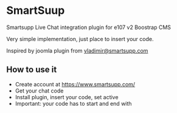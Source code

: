 # SmartSuup

Smartsupp Live Chat integration plugin for e107 v2 Boostrap CMS

Very simple implementation, just place to insert your code.

Inspired by joomla plugin from vladimir@smartsupp.com

## How to use it
* Create account at https://www.smartsupp.com/
* Get your chat code
* Install plugin, insert your code, set active
* Important:  your code has to start and end with <script></scripts> tags
* Change look of your chat directly in your smartsupp dashboard


## Tested
* Tested with 2.1.9 and 2.2.0
* There is no reason why it shouldn't work with older versions
 

## Requirements
* PHP 5.6 at least
If you need it for older version, little change in admin_config.php is needed

## Version 1.0
- added multilang site support 
- added more intergration
TODO: some admin lang strings are in English

 

